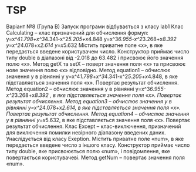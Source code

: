 # TSP
Варіант №8 (Група В)
Запуск програми відбувається з класу lab1
Клас Calculating – клас призначений для обчислення формул:
y=x^4*1.798+x^3*4.341-x^2*5.205+x*4.848
y=x^3*6.955-x^2*3.268+x*8.392
y=x^2*4.078+x*2.614
y=x*5.632
Містить приватне поле «x», в яке передається введене користувачем число. Конструктор приймає число типу double в діапазоні від -2.018 до 63.482 і присвоює його значення полю «х».
Метод getX та setX  – поверт значення поля «х» та присвоює нове значення полю «х» відповідно. 
Метод equation1 – обчислює значення y в рівнянні у y=x^4*1.798+x^3*4.341-x^2*5.205+x*4.848, в яке підставляється значення поля «х». Повертає результат обчислення.
Метод equation2 – обчислює значення y в рівнянні y=x^3*6.955-x^2*3.268+x*8.392 , в яке підставляється значення поля «х». Повертає результат обчислення.
Метод equation3 – обчислює значення y в рівнянні y=x^2*4.078+x*2.614, в яке підставляється значення поля «х». Повертає результат обчислення.
Метод equation4 – обчислює значення y в рівнянні y=x*5.632, в яке підставляється значення поля «х». Повертає результат обчислення.
Клас Except – клас-виключення, призначений для виключення помилки невірного діапазону введених даних. Унаслідується від класу Exeption. Містить приватне поле «num», в яке передається введене число з іншого класу. Конструктор приймає число типу double, яке присвоюється полю «num», і повідомлення, яке повертається користувачеві.
Метод getNum – повертає значення поля «num».
